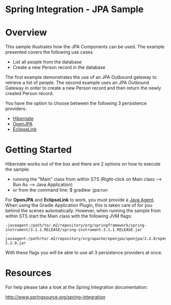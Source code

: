 Spring Integration - JPA Sample
================================

# Overview

This sample illustrates how the JPA Components can be used. The example presented covers the following use cases

* List all people from the database
* Create a new Person record in the database

The first example demonstrates the use of an JPA Outbound gateway to retrieve a list of people. The second example uses an JPA Outbound Gateway in order to create a new Person record and then return the newly created Person record. 

You have the option to choose between the following 3 persistence providers:

* [Hibernate](http://www.hibernate.org/)
* [OpenJPA](http://openjpa.apache.org/)
* [EclipseLink](http://www.eclipse.org/eclipselink/)

# Getting Started

Hibernate works out of the box and there are 2 options on how to execute the sample: 

* running the "Main" class from within STS (Right-click on Main class --> Run As --> Java Application)
* or from the command line:
    $ gradlew :jpa:run

For **OpenJPA** and **EclipseLink** to work, you must provide a [Java Agent](http://docs.oracle.com/javase/6/docs/api/java/lang/instrument/package-summary.html). 
When using the Gradle Application Plugin, this is taken care of for you behind the scenes automatically. However, 
when running the sample from within STS start the Main class with the following JVM flags:

    -javaagent:/path/to/.m2/repository/org/springframework/spring-instrument/3.1.1.RELEASE/spring-instrument-3.1.1.RELEASE.jar
    -javaagent:/path/to/.m2/repository/org/apache/openjpa/openjpa/2.2.0/openjpa-2.2.0.jar

With these flags you will be able to use all 3 persistence providers at once.

# Resources

For help please take a look at the Spring Integration documentation:

http://www.springsource.org/spring-integration

